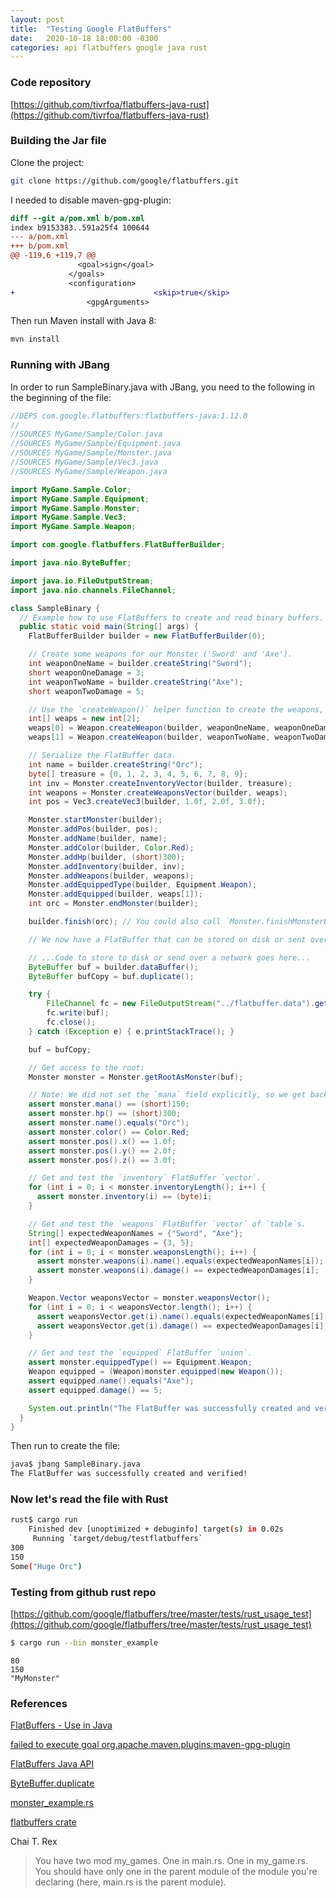 ```yaml
---
layout: post
title:  "Testing Google FlatBuffers"
date:   2020-10-18 18:00:00 -0300
categories: api flatbuffers google java rust
---
```


### Code repository

[https://github.com/tivrfoa/flatbuffers-java-rust](https://github.com/tivrfoa/flatbuffers-java-rust)

### Building the Jar file


Clone the project:

```sh
git clone https://github.com/google/flatbuffers.git
```

I needed to disable maven-gpg-plugin:

```diff
diff --git a/pom.xml b/pom.xml
index b9153383..591a25f4 100644
--- a/pom.xml
+++ b/pom.xml
@@ -119,6 +119,7 @@
               <goal>sign</goal>
             </goals>
             <configuration>
+                               <skip>true</skip>
                 <gpgArguments>
```

Then run Maven install with Java 8:

```sh
mvn install
```

### Running with JBang

In order to run SampleBinary.java with JBang, you need to the following in the beginning of the file:

```java
//DEPS com.google.flatbuffers:flatbuffers-java:1.12.0
//
//SOURCES MyGame/Sample/Color.java
//SOURCES MyGame/Sample/Equipment.java
//SOURCES MyGame/Sample/Monster.java
//SOURCES MyGame/Sample/Vec3.java
//SOURCES MyGame/Sample/Weapon.java

import MyGame.Sample.Color;
import MyGame.Sample.Equipment;
import MyGame.Sample.Monster;
import MyGame.Sample.Vec3;
import MyGame.Sample.Weapon;

import com.google.flatbuffers.FlatBufferBuilder;

import java.nio.ByteBuffer;

import java.io.FileOutputStream;
import java.nio.channels.FileChannel;

class SampleBinary {
  // Example how to use FlatBuffers to create and read binary buffers.
  public static void main(String[] args) {
    FlatBufferBuilder builder = new FlatBufferBuilder(0);

    // Create some weapons for our Monster ('Sword' and 'Axe').
    int weaponOneName = builder.createString("Sword");
    short weaponOneDamage = 3;
    int weaponTwoName = builder.createString("Axe");
    short weaponTwoDamage = 5;

    // Use the `createWeapon()` helper function to create the weapons, since we set every field.
    int[] weaps = new int[2];
    weaps[0] = Weapon.createWeapon(builder, weaponOneName, weaponOneDamage);
    weaps[1] = Weapon.createWeapon(builder, weaponTwoName, weaponTwoDamage);

    // Serialize the FlatBuffer data.
    int name = builder.createString("Orc");
    byte[] treasure = {0, 1, 2, 3, 4, 5, 6, 7, 8, 9};
    int inv = Monster.createInventoryVector(builder, treasure);
    int weapons = Monster.createWeaponsVector(builder, weaps);
    int pos = Vec3.createVec3(builder, 1.0f, 2.0f, 3.0f);

    Monster.startMonster(builder);
    Monster.addPos(builder, pos);
    Monster.addName(builder, name);
    Monster.addColor(builder, Color.Red);
    Monster.addHp(builder, (short)300);
    Monster.addInventory(builder, inv);
    Monster.addWeapons(builder, weapons);
    Monster.addEquippedType(builder, Equipment.Weapon);
    Monster.addEquipped(builder, weaps[1]);
    int orc = Monster.endMonster(builder);

    builder.finish(orc); // You could also call `Monster.finishMonsterBuffer(builder, orc);`.

    // We now have a FlatBuffer that can be stored on disk or sent over a network.

    // ...Code to store to disk or send over a network goes here...
    ByteBuffer buf = builder.dataBuffer();
    ByteBuffer bufCopy = buf.duplicate();

	try {
		FileChannel fc = new FileOutputStream("../flatbuffer.data").getChannel();
		fc.write(buf);
		fc.close();
	} catch (Exception e) { e.printStackTrace(); }

	buf = bufCopy;

    // Get access to the root:
    Monster monster = Monster.getRootAsMonster(buf);

    // Note: We did not set the `mana` field explicitly, so we get back the default value.
    assert monster.mana() == (short)150;
    assert monster.hp() == (short)300;
    assert monster.name().equals("Orc");
    assert monster.color() == Color.Red;
    assert monster.pos().x() == 1.0f;
    assert monster.pos().y() == 2.0f;
    assert monster.pos().z() == 3.0f;

    // Get and test the `inventory` FlatBuffer `vector`.
    for (int i = 0; i < monster.inventoryLength(); i++) {
      assert monster.inventory(i) == (byte)i;
    }

    // Get and test the `weapons` FlatBuffer `vector` of `table`s.
    String[] expectedWeaponNames = {"Sword", "Axe"};
    int[] expectedWeaponDamages = {3, 5};
    for (int i = 0; i < monster.weaponsLength(); i++) {
      assert monster.weapons(i).name().equals(expectedWeaponNames[i]);
      assert monster.weapons(i).damage() == expectedWeaponDamages[i];
    }

    Weapon.Vector weaponsVector = monster.weaponsVector();
    for (int i = 0; i < weaponsVector.length(); i++) {
      assert weaponsVector.get(i).name().equals(expectedWeaponNames[i]);
      assert weaponsVector.get(i).damage() == expectedWeaponDamages[i];
    }

    // Get and test the `equipped` FlatBuffer `union`.
    assert monster.equippedType() == Equipment.Weapon;
    Weapon equipped = (Weapon)monster.equipped(new Weapon());
    assert equipped.name().equals("Axe");
    assert equipped.damage() == 5;

    System.out.println("The FlatBuffer was successfully created and verified!");
  }
}

```

Then run to create the file:

```sh
java$ jbang SampleBinary.java 
The FlatBuffer was successfully created and verified!
```

### Now let's read the file with Rust

```sh
rust$ cargo run
    Finished dev [unoptimized + debuginfo] target(s) in 0.02s
     Running `target/debug/testflatbuffers`
300
150
Some("Huge Orc")
```

### Testing from github rust repo

[https://github.com/google/flatbuffers/tree/master/tests/rust_usage_test](https://github.com/google/flatbuffers/tree/master/tests/rust_usage_test)

```sh
$ cargo run --bin monster_example
```

```log
80
150
"MyMonster"
```

### References

[FlatBuffers - Use in Java](http://google.github.io/flatbuffers/flatbuffers_guide_use_java.html)

[failed to execute goal org.apache.maven.plugins:maven-gpg-plugin](https://stackoverflow.com/a/32112910/339561)

[FlatBuffers Java API](https://mvnrepository.com/artifact/com.google.flatbuffers/flatbuffers-java)

[ByteBuffer.duplicate](https://docs.oracle.com/javase/9/docs/api/java/nio/ByteBuffer.html#duplicate--)

[monster_example.rs](https://github.com/google/flatbuffers/blob/master/tests/rust_usage_test/bin/monster_example.rs)

[flatbuffers crate](https://crates.io/crates/flatbuffers)

Chai T. Rex
>You have two mod my_games. One in main.rs. One in my_game.rs. You should have only one in the parent module of the module you're declaring (here, main.rs is the parent module).
